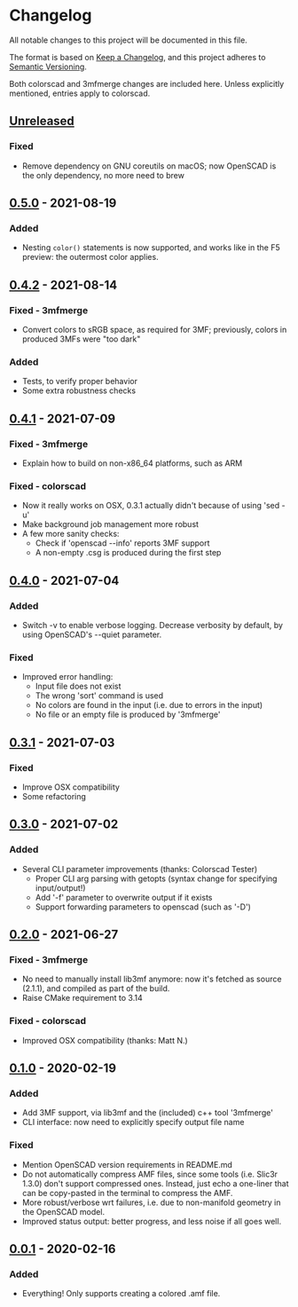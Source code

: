 # Changelog

All notable changes to this project will be documented in this file.

The format is based on [Keep a Changelog](https://keepachangelog.com/en/1.0.0/),
and this project adheres to [Semantic Versioning](https://semver.org/spec/v2.0.0.html).

Both colorscad and 3mfmerge changes are included here. Unless explicitly mentioned, entries apply to colorscad.

## [Unreleased]

### Fixed

- Remove dependency on GNU coreutils on macOS; now OpenSCAD is the only dependency, no more need to brew

## [0.5.0] - 2021-08-19

### Added

- Nesting `color()` statements is now supported, and works like in the F5 preview: the outermost color applies.

## [0.4.2] - 2021-08-14

### Fixed - 3mfmerge

- Convert colors to sRGB space, as required for 3MF; previously, colors in produced 3MFs were "too dark"

### Added

- Tests, to verify proper behavior
- Some extra robustness checks

## [0.4.1] - 2021-07-09

### Fixed - 3mfmerge

- Explain how to build on non-x86_64 platforms, such as ARM

### Fixed - colorscad

- Now it really works on OSX, 0.3.1 actually didn't because of using 'sed -u'
- Make background job management more robust
- A few more sanity checks:
  - Check if 'openscad --info' reports 3MF support
  - A non-empty .csg is produced during the first step

## [0.4.0] - 2021-07-04

### Added

- Switch -v to enable verbose logging. Decrease verbosity by default, by using OpenSCAD's --quiet parameter.

### Fixed

- Improved error handling:
  - Input file does not exist
  - The wrong 'sort' command is used
  - No colors are found in the input (i.e. due to errors in the input)
  - No file or an empty file is produced by '3mfmerge'

## [0.3.1] - 2021-07-03

### Fixed

- Improve OSX compatibility
- Some refactoring

## [0.3.0] - 2021-07-02

### Added

- Several CLI parameter improvements (thanks: Colorscad Tester)
  - Proper CLI arg parsing with getopts (syntax change for specifying input/output!)
  - Add '-f' parameter to overwrite output if it exists
  - Support forwarding parameters to openscad (such as '-D')

## [0.2.0] - 2021-06-27

### Fixed - 3mfmerge

- No need to manually install lib3mf anymore: now it's fetched as source (2.1.1), and compiled as part of the build.
- Raise CMake requirement to 3.14

### Fixed - colorscad

- Improved OSX compatibility (thanks: Matt N.)

## [0.1.0] - 2020-02-19

### Added

- Add 3MF support, via lib3mf and the (included) c++ tool '3mfmerge'
- CLI interface: now need to explicitly specify output file name

### Fixed

- Mention OpenSCAD version requirements in README.md
- Do not automatically compress AMF files, since some tools (i.e. Slic3r 1.3.0) don't support compressed ones.
  Instead, just echo a one-liner that can be copy-pasted in the terminal to compress the AMF.
- More robust/verbose wrt failures, i.e. due to non-manifold geometry in the OpenSCAD model.
- Improved status output: better progress, and less noise if all goes well.


## [0.0.1] - 2020-02-16

### Added

- Everything! Only supports creating a colored .amf file.

[Unreleased]: https://github.com/jschobben/colorscad/compare/v0.5.0...HEAD
[0.5.0]: https://github.com/jschobben/colorscad/compare/v0.4.2...v0.5.0
[0.4.2]: https://github.com/jschobben/colorscad/compare/v0.4.1...v0.4.2
[0.4.1]: https://github.com/jschobben/colorscad/compare/v0.4.0...v0.4.1
[0.4.0]: https://github.com/jschobben/colorscad/compare/v0.3.1...v0.4.0
[0.3.1]: https://github.com/jschobben/colorscad/compare/v0.3.0...v0.3.1
[0.3.0]: https://github.com/jschobben/colorscad/compare/v0.2.0...v0.3.0
[0.2.0]: https://github.com/jschobben/colorscad/compare/v0.1.0...v0.2.0
[0.1.0]: https://github.com/jschobben/colorscad/compare/v0.0.1...v0.1.0
[0.0.1]: https://github.com/jschobben/colorscad/releases/tag/v0.0.1
